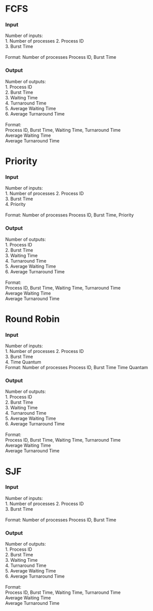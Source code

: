 <h1> FCFS </h1>
<h3>Input</h3>
	<p>
		Number of inputs:<br/>
		1. Number of processes
		2. Process ID<br/>
		3. Burst Time<br/>
		<br>
		Format:
		Number of processes
		Process ID, Burst Time 
	</p>


<h3>Output</h3>
	<p>
		Number of outputs:<br/>
		1. Process ID<br/>
		2. Burst Time<br/>
		3. Waiting Time<br/>
		4. Turnaround Time<br/>
		5. Average Waiting Time<br/>
		6. Average Turnaround Time<br/>
		<br>
		Format:<br/>
		Process ID, Burst Time, Waiting Time, Turnaround Time<br/>
		Average Waiting Time<br/>
		Average Turnaround Time
	</p>
<h1> Priority </h1>
<h3>Input</h3>
	<p>
		Number of inputs:<br/>
		1. Number of processes
		2. Process ID<br/>
		3. Burst Time<br/>
		4. Priority<br/>
		<br>
		Format:
		Number of processes
		Process ID, Burst Time, Priority
	</p>


<h3>Output</h3>
	<p>
		Number of outputs:<br/>
		1. Process ID<br/>
		2. Burst Time<br/>
		3. Waiting Time<br/>
		4. Turnaround Time<br/>
		5. Average Waiting Time<br/>
		6. Average Turnaround Time<br/>
		<br>
		Format:<br/>
		Process ID, Burst Time, Waiting Time, Turnaround Time<br/>
		Average Waiting Time<br/>
		Average Turnaround Time
	</p>

<h1> Round Robin </h1>
<h3>Input</h3>
	<p>
		Number of inputs:<br/>
		1. Number of processes
		2. Process ID<br/>
		3. Burst Time<br/>
		4. Time Quantum
		<br>
		Format:
		Number of processes
		Process ID, Burst Time
		Time Quantam 
	</p>

<h3>Output</h3>
	<p>
		Number of outputs:<br/>
		1. Process ID<br/>
		2. Burst Time<br/>
		3. Waiting Time<br/>
		4. Turnaround Time<br/>
		5. Average Waiting Time<br/>
		6. Average Turnaround Time<br/>
		<br>
		Format:<br/>
		Process ID, Burst Time, Waiting Time, Turnaround Time<br/>
		Average Waiting Time<br/>
		Average Turnaround Time
	</p>

<h1> SJF </h1>
<h3>Input</h3>
	<p>
		Number of inputs:<br/>
		1. Number of processes
		2. Process ID<br/>
		3. Burst Time<br/>
		<br>
		Format:
		Number of processes
		Process ID, Burst Time 
	</p>


<h3>Output</h3>
	<p>
		Number of outputs:<br/>
		1. Process ID<br/>
		2. Burst Time<br/>
		3. Waiting Time<br/>
		4. Turnaround Time<br/>
		5. Average Waiting Time<br/>
		6. Average Turnaround Time<br/>
		<br>
		Format:<br/>
		Process ID, Burst Time, Waiting Time, Turnaround Time<br/>
		Average Waiting Time<br/>
		Average Turnaround Time
	</p>